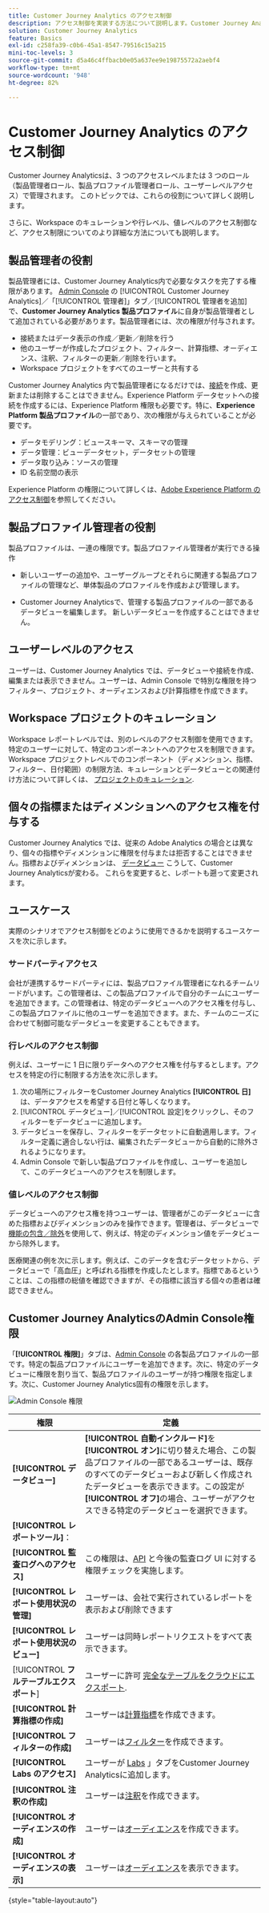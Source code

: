```yaml
---
title: Customer Journey Analytics のアクセス制御
description: アクセス制御を実装する方法について説明します。Customer Journey Analytics
solution: Customer Journey Analytics
feature: Basics
exl-id: c258fa39-c0b6-45a1-8547-79516c15a215
mini-toc-levels: 3
source-git-commit: d5a46c4ffbacb0e05a637ee9e19875572a2aebf4
workflow-type: tm+mt
source-wordcount: '948'
ht-degree: 82%

---
```


# Customer Journey Analytics のアクセス制御

Customer Journey Analyticsは、3 つのアクセスレベルまたは 3 つのロール（製品管理者ロール、製品プロファイル管理者ロール、ユーザーレベルアクセス）で管理されます。 このトピックでは、これらの役割について詳しく説明します。

さらに、Workspace のキュレーションや行レベル、値レベルのアクセス制御など、アクセス制限についてのより詳細な方法についても説明します。

## 製品管理者の役割

製品管理者には、Customer Journey Analytics内で必要なタスクを完了する権限があります。 [Admin Console](https://adminconsole.adobe.com/enterprise/) の [!UICONTROL Customer Journey Analytics]／「[!UICONTROL 管理者]」タブ／[!UICONTROL 管理者を追加]で、**Customer Journey Analytics 製品プロファイル**&#x200B;に自身が製品管理者として追加されている必要があります。製品管理者には、次の権限が付与されます。

* 接続またはデータ表示の作成／更新／削除を行う
* 他のユーザーが作成したプロジェクト、フィルター、計算指標、オーディエンス、注釈、フィルターの更新／削除を行います。
* Workspace プロジェクトをすべてのユーザーと共有する

Customer Journey Analytics 内で製品管理者になるだけでは、[接続](/help/connections/overview.md)を作成、更新または削除することはできません。Experience Platform データセットへの接続を作成するには、Experience Platform 権限も必要です。特に、**Experience Platform 製品プロファイル**&#x200B;の一部であり、次の権限が与えられていることが必要です。

* データモデリング：ビュースキーマ、スキーマの管理
* データ管理：ビューデータセット，データセットの管理
* データ取り込み：ソースの管理
* ID 名前空間の表示

Experience Platform の権限について詳しくは、[Adobe Experience Platform のアクセス制御](https://experienceleague.adobe.com/docs/experience-platform/access-control/home.html?lang=ja)を参照してください。

## 製品プロファイル管理者の役割

製品プロファイルは、一連の権限です。製品プロファイル管理者が実行できる操作

* 新しいユーザーの追加や、ユーザーグループとそれらに関連する製品プロファイルの管理など、単体製品のプロファイルを作成および管理します。

* Customer Journey Analyticsで、管理する製品プロファイルの一部であるデータビューを編集します。 新しいデータビューを作成することはできません。

## ユーザーレベルのアクセス

ユーザーは、Customer Journey Analytics では、データビューや接続を作成、編集または表示できません。ユーザーは、Admin Console で特別な権限を持つフィルター、プロジェクト、オーディエンスおよび計算指標を作成できます。

## Workspace プロジェクトのキュレーション

Workspace レポートレベルでは、別のレベルのアクセス制御を使用できます。特定のユーザーに対して、特定のコンポーネントへのアクセスを制限できます。Workspace プロジェクトレベルでのコンポーネント（ディメンション、指標、フィルター、日付範囲）の制限方法、キュレーションとデータビューとの関連付け方法について詳しくは、 [プロジェクトのキュレーション](/help/analysis-workspace/curate-share/curate.md).

## 個々の指標またはディメンションへのアクセス権を付与する

Customer Journey Analytics では、従来の Adobe Analytics の場合とは異なり、個々の指標やディメンションに権限を付与または拒否することはできません。指標およびディメンションは、 [データビュー](/help/data-views/data-views.md) こうして、Customer Journey Analyticsが変わる。 これらを変更すると、レポートも遡って変更されます。

## ユースケース

実際のシナリオでアクセス制御をどのように使用できるかを説明するユースケースを次に示します。

### サードパーティアクセス

会社が連携するサードパーティには、製品プロファイル管理者になれるチームリードがいます。この管理者は、この製品プロファイルで自分のチームにユーザーを追加できます。この管理者は、特定のデータビューへのアクセス権を付与し、この製品プロファイルに他のユーザーを追加できます。また、チームのニーズに合わせて制御可能なデータビューを変更することもできます。

### 行レベルのアクセス制御

例えば、ユーザーに 1 日に限りデータへのアクセス権を付与するとします。アクセスを特定の行に制限する方法を次に示します。

1. 次の場所にフィルターをCustomer Journey Analytics **[!UICONTROL 日]** は、データアクセスを希望する日付と等しくなります。
1. [!UICONTROL データビュー]／[!UICONTROL 設定]をクリックし、そのフィルターをデータビューに追加します。
1. データビューを保存し、フィルターをデータセットに自動適用します。フィルター定義に適合しない行は、編集されたデータビューから自動的に除外されるようになります。
1. Admin Console で新しい製品プロファイルを作成し、ユーザーを追加して、このデータビューへのアクセスを制限します。

### 値レベルのアクセス制御

データビューへのアクセス権を持つユーザーは、管理者がこのデータビューに含めた指標およびディメンションのみを操作できます。管理者は、データビューで[機能の包含／除外](/help/data-views/component-settings/include-exclude-values.md)を使用して、例えば、特定のディメンション値をデータビューから除外します。

医療関連の例を次に示します。例えば、このデータを含むデータセットから、データビューで「高血圧」と呼ばれる指標を作成したとします。指標であるということは、この指標の総値を確認できますが、その指標に該当する個々の患者は確認できません。

## Customer Journey AnalyticsのAdmin Console権限

「**[!UICONTROL 権限]**」タブは、[Admin Console](https://adminconsole.adobe.com/enterprise/) の各製品プロファイルの一部です。特定の製品プロファイルにユーザーを追加できます。次に、特定のデータビューに権限を割り当て、製品プロファイルのユーザーが持つ権限を指定します。次に、Customer Journey Analytics固有の権限を示します。

![Admin Console 権限](assets/permissions.png)

| 権限 | 定義 |
| --- | --- |
| **[!UICONTROL データビュー]** | **[!UICONTROL 自動インクルード]**&#x200B;を&#x200B;**[!UICONTROL オン]**&#x200B;に切り替えた場合、この製品プロファイルの一部であるユーザーは、既存のすべてのデータビューおよび新しく作成されたデータビューを表示できます。この設定が&#x200B;**[!UICONTROL オフ]**&#x200B;の場合、ユーザーがアクセスできる特定のデータビューを選択できます。 |
| **[!UICONTROL レポートツール]**： |   |
| **[!UICONTROL 監査ログへのアクセス]** | この権限は、[API](https://adobe.io/cja-apis/docs/endpoints/auditlogs/) と今後の監査ログ UI に対する権限チェックを実施します。 |
| **[!UICONTROL レポート使用状況の管理]** | ユーザーは、会社で実行されているレポートを表示および削除できます |
| **[!UICONTROL レポート使用状況のビュー]** | ユーザーは同時レポートリクエストをすべて表示できます。 |
| [!UICONTROL **フルテーブルエクスポート**] | ユーザーに許可 [完全なテーブルをクラウドにエクスポート](/help/analysis-workspace/export/export-cloud.md). |
| **[!UICONTROL 計算指標の作成]** | ユーザーは[計算指標](/help/components/calc-metrics/calc-metr-overview.md)を作成できます。 |
| **[!UICONTROL フィルターの作成]** | ユーザーは[フィルター](/help/components/filters/filters-overview.md)を作成できます。 |
| **[!UICONTROL Labs のアクセス]** | ユーザーが [Labs](/help/labs/labs.md) 」タブをCustomer Journey Analyticsに追加します。 |
| **[!UICONTROL 注釈の作成]** | ユーザーは[注釈](/help/components/annotations/overview.md)を作成できます。 |
| **[!UICONTROL オーディエンスの作成]** | ユーザーは[オーディエンス](/help/components/audiences/audiences-overview.md)を作成できます。 |
| **[!UICONTROL オーディエンスの表示]** | ユーザーは[オーディエンス](/help/components/audiences/audiences-overview.md)を表示できます。 |

{style="table-layout:auto"}
